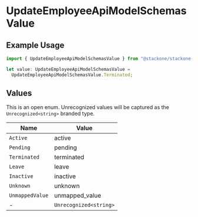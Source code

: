 # UpdateEmployeeApiModelSchemasValue

## Example Usage

```typescript
import { UpdateEmployeeApiModelSchemasValue } from "@stackone/stackone-client-ts/sdk/models/shared";

let value: UpdateEmployeeApiModelSchemasValue =
  UpdateEmployeeApiModelSchemasValue.Terminated;
```

## Values

This is an open enum. Unrecognized values will be captured as the `Unrecognized<string>` branded type.

| Name                   | Value                  |
| ---------------------- | ---------------------- |
| `Active`               | active                 |
| `Pending`              | pending                |
| `Terminated`           | terminated             |
| `Leave`                | leave                  |
| `Inactive`             | inactive               |
| `Unknown`              | unknown                |
| `UnmappedValue`        | unmapped_value         |
| -                      | `Unrecognized<string>` |
